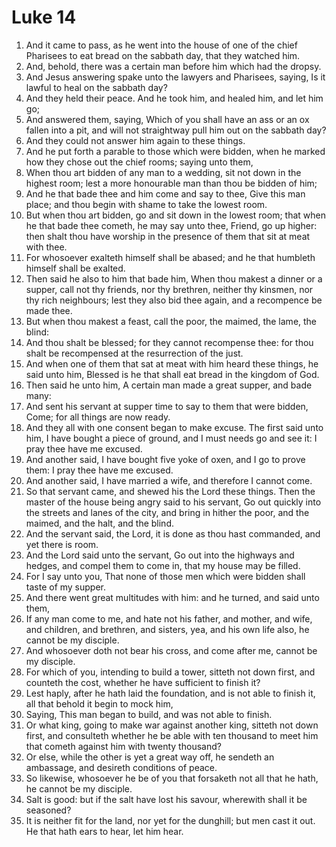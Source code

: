 ﻿# Luke 14
1. And it came to pass, as he went into the house of one of the chief Pharisees to eat bread on the sabbath day, that they watched him. 
2. And, behold, there was a certain man before him which had the dropsy. 
3. And Jesus answering spake unto the lawyers and Pharisees, saying, Is it lawful to heal on the sabbath day? 
4. And they held their peace. And he took him, and healed him, and let him go; 
5. And answered them, saying, Which of you shall have an ass or an ox fallen into a pit, and will not straightway pull him out on the sabbath day? 
6. And they could not answer him again to these things. 
7.  And he put forth a parable to those which were bidden, when he marked how they chose out the chief rooms; saying unto them, 
8. When thou art bidden of any man to a wedding, sit not down in the highest room; lest a more honourable man than thou be bidden of him; 
9. And he that bade thee and him come and say to thee, Give this man place; and thou begin with shame to take the lowest room. 
10. But when thou art bidden, go and sit down in the lowest room; that when he that bade thee cometh, he may say unto thee, Friend, go up higher: then shalt thou have worship in the presence of them that sit at meat with thee. 
11. For whosoever exalteth himself shall be abased; and he that humbleth himself shall be exalted. 
12.  Then said he also to him that bade him, When thou makest a dinner or a supper, call not thy friends, nor thy brethren, neither thy kinsmen, nor thy rich neighbours; lest they also bid thee again, and a recompence be made thee. 
13. But when thou makest a feast, call the poor, the maimed, the lame, the blind: 
14. And thou shalt be blessed; for they cannot recompense thee: for thou shalt be recompensed at the resurrection of the just. 
15.  And when one of them that sat at meat with him heard these things, he said unto him, Blessed is he that shall eat bread in the kingdom of God. 
16. Then said he unto him, A certain man made a great supper, and bade many: 
17. And sent his servant at supper time to say to them that were bidden, Come; for all things are now ready. 
18. And they all with one consent began to make excuse. The first said unto him, I have bought a piece of ground, and I must needs go and see it: I pray thee have me excused. 
19. And another said, I have bought five yoke of oxen, and I go to prove them: I pray thee have me excused. 
20. And another said, I have married a wife, and therefore I cannot come. 
21. So that servant came, and shewed his the Lord these things. Then the master of the house being angry said to his servant, Go out quickly into the streets and lanes of the city, and bring in hither the poor, and the maimed, and the halt, and the blind. 
22. And the servant said, the Lord, it is done as thou hast commanded, and yet there is room. 
23. And the Lord said unto the servant, Go out into the highways and hedges, and compel them to come in, that my house may be filled. 
24. For I say unto you, That none of those men which were bidden shall taste of my supper. 
25.  And there went great multitudes with him: and he turned, and said unto them, 
26. If any man come to me, and hate not his father, and mother, and wife, and children, and brethren, and sisters, yea, and his own life also, he cannot be my disciple. 
27. And whosoever doth not bear his cross, and come after me, cannot be my disciple. 
28. For which of you, intending to build a tower, sitteth not down first, and counteth the cost, whether he have sufficient to finish it? 
29. Lest haply, after he hath laid the foundation, and is not able to finish it, all that behold it begin to mock him, 
30. Saying, This man began to build, and was not able to finish. 
31. Or what king, going to make war against another king, sitteth not down first, and consulteth whether he be able with ten thousand to meet him that cometh against him with twenty thousand? 
32. Or else, while the other is yet a great way off, he sendeth an ambassage, and desireth conditions of peace. 
33. So likewise, whosoever he be of you that forsaketh not all that he hath, he cannot be my disciple. 
34.  Salt is good: but if the salt have lost his savour, wherewith shall it be seasoned? 
35. It is neither fit for the land, nor yet for the dunghill; but men cast it out. He that hath ears to hear, let him hear. 
